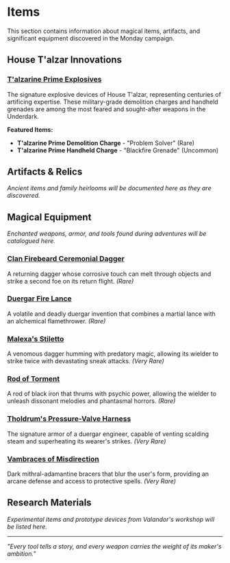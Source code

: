 # Items

<link rel="stylesheet" href="../drow_theme.css">

This section contains information about magical items, artifacts, and significant equipment discovered in the Monday campaign.

## House T'alzar Innovations

### [T'alzarine Prime Explosives](talzarine_prime_explosives.md)
The signature explosive devices of House T'alzar, representing centuries of artificing expertise. These military-grade demolition charges and handheld grenades are among the most feared and sought-after weapons in the Underdark.

**Featured Items:**
- **T'alzarine Prime Demolition Charge** - "Problem Solver" (Rare)
- **T'alzarine Prime Handheld Charge** - "Blackfire Grenade" (Uncommon)

## Artifacts & Relics

*Ancient items and family heirlooms will be documented here as they are discovered.*

## Magical Equipment

*Enchanted weapons, armor, and tools found during adventures will be catalogued here.*

### [Clan Firebeard Ceremonial Dagger](duergar_ceremonial_dagger.md)
A returning dagger whose corrosive touch can melt through objects and strike a second foe on its return flight. *(Rare)*

### [Duergar Fire Lance](duergar_firelance.md)
A volatile and deadly duergar invention that combines a martial lance with an alchemical flamethrower. *(Rare)*

### [Malexa's Stiletto](malexas_stiletto.md)
A venomous dagger humming with predatory magic, allowing its wielder to strike twice with devastating sneak attacks. *(Very Rare)*

### [Rod of Torment](rod_of_torment.md)
A rod of black iron that thrums with psychic power, allowing the wielder to unleash dissonant melodies and phantasmal horrors. *(Rare)*

### [Tholdrum's Pressure-Valve Harness](tholdrums_pressure_valve_harness.md)
The signature armor of a duergar engineer, capable of venting scalding steam and superheating its wearer's strikes. *(Very Rare)*

### [Vambraces of Misdirection](vambraces_of_misdirection.md)
Dark mithral-adamantine bracers that blur the user's form, providing an arcane defense and access to protective spells. *(Very Rare)*

## Research Materials

*Experimental items and prototype devices from Valandor's workshop will be listed here.*

---

*"Every tool tells a story, and every weapon carries the weight of its maker's ambition."*